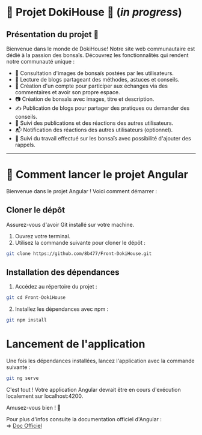 # 🌳 Projet DokiHouse 🌱 (*in progress*)

## Présentation du projet 🌿

Bienvenue dans le monde de DokiHouse! Notre site web communautaire est dédié à la passion des bonsaïs. Découvrez les fonctionnalités qui rendent notre communauté unique :

- 🌸 Consultation d'images de bonsaïs postées par les utilisateurs.
- 📖 Lecture de blogs partageant des méthodes, astuces et conseils.
- 🚀 Création d'un compte pour participer aux échanges via des commentaires et avoir son propre espace.
- 📷 Création de bonsaïs avec images, titre et description.
- ✍️ Publication de blogs pour partager des pratiques ou demander des conseils.
- 👀 Suivi des publications et des réactions des autres utilisateurs.
- 📬 Notification des réactions des autres utilisateurs (optionnel).
- 📝 Suivi du travail effectué sur les bonsaïs avec possibilité d'ajouter des rappels.

-------------------

# 🚀 Comment lancer le projet Angular

Bienvenue dans le projet Angular ! Voici comment démarrer :

## Cloner le dépôt

Assurez-vous d'avoir Git installé sur votre machine.

1. Ouvrez votre terminal.
2. Utilisez la commande suivante pour cloner le dépôt :

```bash
git clone https://github.com/8b477/Front-DokiHouse.git
```

## Installation des dépendances

1. Accédez au répertoire du projet :

```bash
git cd Front-DokiHouse
```

2. Installez les dépendances avec npm :

```bash
git npm install
```

# Lancement de l'application 

Une fois les dépendances installées, lancez l'application avec la commande suivante :

```bash
git ng serve
```

C'est tout ! Votre application Angular devrait être en cours d'exécution localement sur localhost:4200.

Amusez-vous bien ! 🎉

Pour plus d'infos consulte la documentation officiel d'Angular :  
=> [Doc Officiel](https://angular.io/cli/serve)